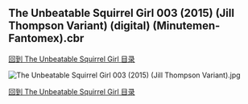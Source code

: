 ## The Unbeatable Squirrel Girl 003 (2015) (Jill Thompson Variant) (digital) (Minutemen-Fantomex).cbr


[回到 The Unbeatable Squirrel Girl 目录](https://github.com/alicewish/markdown/blob/master/series/Unbeatable-Squirrel-Girl.md)


![The Unbeatable Squirrel Girl 003 (2015) (Jill Thompson Variant).jpg](https://wx1.sinaimg.cn/large/6a9fdecaly1ft7422x4djj21kw2ecqv7.jpg)

[回到 The Unbeatable Squirrel Girl 目录](https://github.com/alicewish/markdown/blob/master/series/Unbeatable-Squirrel-Girl.md)

